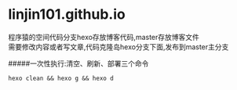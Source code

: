 # linjin101.github.io  


程序猿的空间代码分支hexo存放博客代码,master存放博客文件  
需要修改内容或者写文章,代码克隆岛hexo分支下面,发布到master主分支  

#####一次性执行:清空、刷新、部署三个命令  

``hexo clean && hexo g && hexo d``
